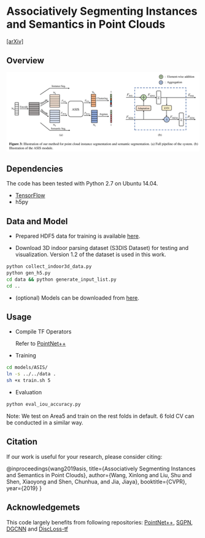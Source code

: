# Associatively Segmenting Instances and Semantics in Point Clouds

[[arXiv]]()

## Overview
![](misc/fig.png)

## Dependencies

The code has been tested with Python 2.7 on Ubuntu 14.04.
*  [TensorFlow](https://www.tensorflow.org/)
*  h5py



## Data and Model
* Prepared HDF5 data for training is available [here]().

* Download 3D indoor parsing dataset (S3DIS Dataset) for testing and visualization. Version 1.2 of the dataset is used in this work.

``` bash
python collect_indoor3d_data.py
python gen_h5.py
cd data && python generate_input_list.py
cd ..
```

* (optional) Models can be downloaded from [here](https://drive.google.com/open?id=1UF2nfXdWTOa1iXXmD54_c09rM7pr-kMK).

## Usage

* Compile TF Operators

  Refer to [PointNet++](https://github.com/charlesq34/pointnet2)

* Training
``` bash
cd models/ASIS/
ln -s ../../data .
sh +x train.sh 5
```

* Evaluation
``` bash
python eval_iou_accuracy.py
```

Note: We test on Area5 and train on the rest folds in default. 6 fold CV can be conducted in a similar way.

## Citation
If our work is useful for your research, please consider citing:

@inproceedings{wang2019asis,
	title={Associatively Segmenting Instances and Semantics in Point Clouds},
	author={Wang, Xinlong and Liu, Shu and Shen, Xiaoyong and Shen, Chunhua, and Jia, Jiaya},
	booktitle={CVPR},
	year={2019}
}


## Acknowledgemets
This code largely benefits from following repositories:
[PointNet++](https://github.com/charlesq34/pointnet2),
[SGPN](https://github.com/laughtervv/SGPN),
[DGCNN](https://github.com/WangYueFt/dgcnn) and
[DiscLoss-tf](https://github.com/hq-jiang/instance-segmentation-with-discriminative-loss-tensorflow)
